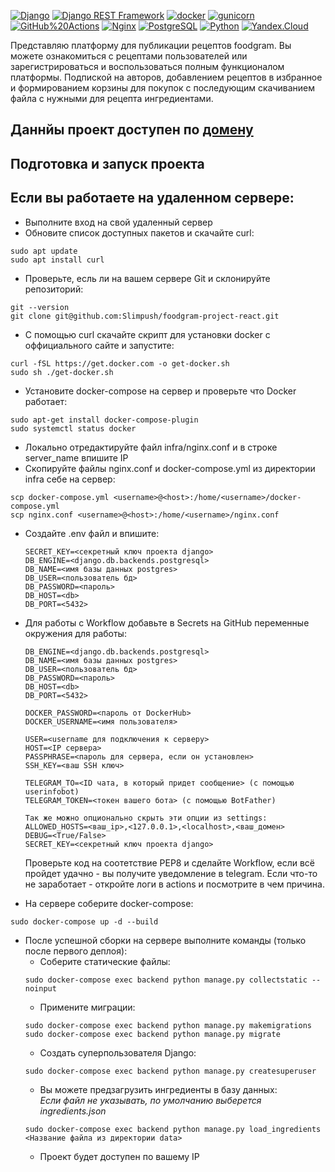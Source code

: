 [![Django](https://img.shields.io/badge/-Django-464646?style=flat-square&logo=Django)](https://www.djangoproject.com/)
[![Django REST Framework](https://img.shields.io/badge/-Django%20REST%20Framework-464646?style=flat-square&logo=Django%20REST%20Framework)](https://www.django-rest-framework.org/)
[![docker](https://img.shields.io/badge/-Docker-464646?style=flat-square&logo=docker)](https://www.docker.com/)
[![gunicorn](https://img.shields.io/badge/-gunicorn-464646?style=flat-square&logo=gunicorn)](https://gunicorn.org/)
[![GitHub%20Actions](https://img.shields.io/badge/-GitHub%20Actions-464646?style=flat-square&logo=GitHub%20actions)](https://github.com/features/actions)
[![Nginx](https://img.shields.io/badge/-NGINX-464646?style=flat-square&logo=NGINX)](https://nginx.org/ru/)
[![PostgreSQL](https://img.shields.io/badge/-PostgreSQL-464646?style=flat-square&logo=PostgreSQL)](https://www.postgresql.org/)
[![Python](https://img.shields.io/badge/-Python-464646?style=flat-square&logo=Python)](https://www.python.org/)
[![Yandex.Cloud](https://img.shields.io/badge/-Yandex.Cloud-464646?style=flat-square&logo=Yandex.Cloud)](https://cloud.yandex.ru/)

Представляю платформу для публикации рецептов foodgram. Вы можете ознакомиться
с рецептами пользователей или зарегистрироваться и воспользоваться полным функционалом
платформы. Подпиской на авторов, добавлением рецептов в избранное и формированием
корзины для покупок с последующим скачиванием файла с нужными для рецепта ингредиентами.

## Даннйы проект доступен по [домену](http://foodgram.viewdns.net/)


## Подготовка и запуск проекта

## Если вы работаете на удаленном сервере:
* Выполните вход на свой удаленный сервер
* Обновите список доступных пакетов и скачайте curl: 
```
sudo apt update
sudo apt install curl
```
* Проверьте, есль ли на вашем сервере Git и склонируйте репозиторий:
```
git --version 
git clone git@github.com:Slimpush/foodgram-project-react.git
```
* С помощью curl скачайте скрипт для установки docker с оффициального сайте и запустите:
```
curl -fSL https://get.docker.com -o get-docker.sh 
sudo sh ./get-docker.sh
```
* Установите docker-compose на сервер и проверьте что Docker работает:
```
sudo apt-get install docker-compose-plugin 
sudo systemctl status docker 
```
* Локально отредактируйте файл infra/nginx.conf и в строке server_name впишите IP
* Скопируйте файлы nginx.conf и docker-compose.yml из директории infra себе на сервер:
```
scp docker-compose.yml <username>@<host>:/home/<username>/docker-compose.yml
scp nginx.conf <username>@<host>:/home/<username>/nginx.conf
```

* Cоздайте .env файл и впишите:
    ```
    SECRET_KEY=<секретный ключ проекта django>
    DB_ENGINE=<django.db.backends.postgresql>
    DB_NAME=<имя базы данных postgres>
    DB_USER=<пользователь бд>
    DB_PASSWORD=<пароль>
    DB_HOST=<db>
    DB_PORT=<5432>
    ```
* Для работы с Workflow добавьте в Secrets на GitHub переменные окружения для работы:
    ```
    DB_ENGINE=<django.db.backends.postgresql>
    DB_NAME=<имя базы данных postgres>
    DB_USER=<пользователь бд>
    DB_PASSWORD=<пароль>
    DB_HOST=<db>
    DB_PORT=<5432>
    
    DOCKER_PASSWORD=<пароль от DockerHub>
    DOCKER_USERNAME=<имя пользователя>

    USER=<username для подключения к серверу>
    HOST=<IP сервера>
    PASSPHRASE=<пароль для сервера, если он установлен>
    SSH_KEY=<ваш SSH ключ>

    TELEGRAM_TO=<ID чата, в который придет сообщение> (c помощью userinfobot)
    TELEGRAM_TOKEN=<токен вашего бота> (с помощью BotFather)

    Так же можно опционально скрыть эти опции из settings:
    ALLOWED_HOSTS=<ваш_ip>,<127.0.0.1>,<localhost>,<ваш_домен>
    DEBUG=<True/False>
    SECRET_KEY=<секретный ключ проекта django>
    ```
    Проверьте код на соотетствие PEP8 и сделайте Workflow, 
    если всё пройдет удачно - вы получите уведомление в telegram.
    Если что-то не заработает - откройте логи в actions и посмотрите
    в чем причина.
    
  
* На сервере соберите docker-compose:
```
sudo docker-compose up -d --build
```
* После успешной сборки на сервере выполните команды (только после первого деплоя):
    - Соберите статические файлы:
    ```
    sudo docker-compose exec backend python manage.py collectstatic --noinput
    ```
    - Примените миграции:
    ```
    sudo docker-compose exec backend python manage.py makemigrations
    sudo docker-compose exec backend python manage.py migrate
    ```
    - Создать суперпользователя Django:
    ```
    sudo docker-compose exec backend python manage.py createsuperuser
    ```
    - Вы можете предзагрузить ингредиенты в базу данных:  
    *Если файл не указывать, по умолчанию выберется ingredients.json*
    ```
    sudo docker-compose exec backend python manage.py load_ingredients <Название файла из директории data>
    ```
    - Проект будет доступен по вашему IP


